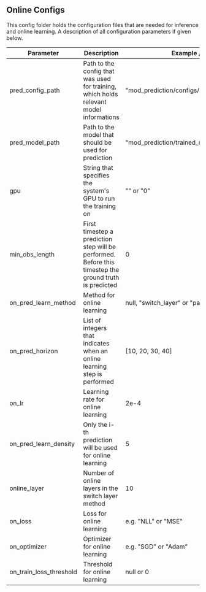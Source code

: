 ## Online Configs
This config folder holds the configuration files that are needed for inference and online learning.
A description of all configuration parameters if given below.

| Parameter | Description | Example / Range|
|---|---|---|
|pred_config_path | Path to the config that was used for training, which holds relevant model informations |"mod_prediction/configs/best_config.json"|
|pred_model_path | Path to the model that should be used for prediction | "mod_prediction/trained_models/best_model.tar"|
|gpu |String that specifies the system's GPU to run the training on| "" or "0" |
|min_obs_length | First timestep a prediction step will be performed. Before this timestep the ground truth is predicted | 0 |
|on_pred_learn_method | Method for online learning | null, "switch_layer" or "parallel_head"|
|on_pred_horizon | List of integers that indicates when an online learning step is performed | [10, 20, 30, 40] |
|on_lr | Learning rate for online learning | 2e-4 |
|on_pred_learn_density | Only the i-th prediction will be used for online learning | 5 |
|online_layer | Number of online layers in the switch layer method | 10 |
|on_loss | Loss for online learning | e.g. "NLL" or "MSE"|
|on_optimizer | Optimizer for online learning | e.g. "SGD" or "Adam" |
|on_train_loss_threshold | Threshold for online learning | null or 0 |
